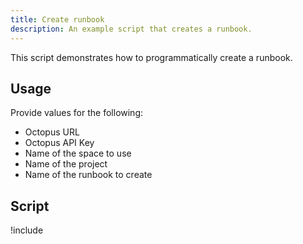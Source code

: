 ```yaml
---
title: Create runbook
description: An example script that creates a runbook.
---
```


This script demonstrates how to programmatically create a runbook.

## Usage

Provide values for the following:

- Octopus URL
- Octopus API Key
- Name of the space to use
- Name of the project
- Name of the runbook to create

## Script

!include <create-runbook-scripts>
